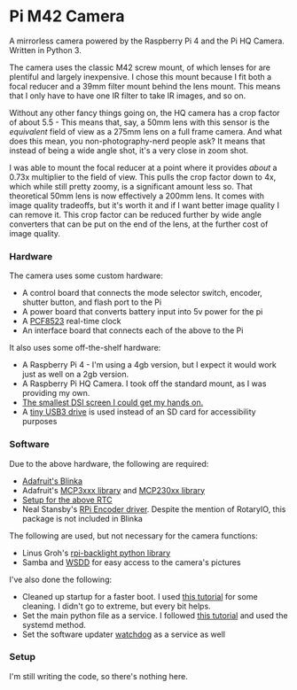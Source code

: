 # Pi M42 Camera
 A mirrorless camera powered by the Raspberry Pi 4 and the Pi HQ Camera. Written in Python 3.

The camera uses the classic M42 screw mount, of which lenses for are plentiful and largely inexpensive. I chose this mount because I fit both a focal reducer and a 39mm filter mount behind the lens mount. This means that I only have to have one IR filter to take IR images, and so on.

Without any other fancy things going on, the HQ camera has a crop factor of about 5.5 - This means that, say, a 50mm lens with this sensor is the *equivalent* field of view as a 275mm lens on a full frame camera. And what does this mean, you non-photography-nerd people ask? It means that instead of being a wide angle shot, it's a very close in zoom shot.

I was able to mount the focal reducer at a point where it provides *about* a 0.73x multiplier to the field of view. This pulls the crop factor down to 4x, which while still pretty zoomy, is a significant amount less so. That theoretical 50mm lens is now effectively a 200mm lens. It comes with image quality tradeoffs, but it's worth it and if I want better image quality I can remove it. This crop factor can be reduced further by wide angle converters that can be put on the end of the lens, at the further cost of image quality.

### Hardware
The camera uses some custom hardware:
- A control board that connects the mode selector switch, encoder, shutter button, and flash port to the Pi
- A power board that converts battery input into 5v power for the pi
- A [PCF8523](https://www.adafruit.com/product/3295) real-time clock
- An interface board that connects each of the above to the Pi

It also uses some off-the-shelf hardware:
- A Raspberry Pi 4 - I'm using a 4gb version, but I expect it would work just as well on a 2gb version.
- A Raspberry Pi HQ Camera. I took off the standard mount, as I was providing my own.
- [The smallest DSI screen I could get my hands on.](https://www.amazon.com/gp/product/B08634Y16L)
- A [tiny USB3 drive](https://www.amazon.com/gp/product/B07XHYVN62) is used instead of an SD card for accessibility purposes

### Software
Due to the above hardware, the following are required:
- [Adafruit's Blinka](https://learn.adafruit.com/circuitpython-on-raspberrypi-linux)
- Adafruit's [MCP3xxx library](https://github.com/adafruit/Adafruit_CircuitPython_MCP3xxx) and [MCP230xx library](https://github.com/adafruit/Adafruit_CircuitPython_MCP230xx)
- [Setup for the above RTC](https://learn.adafruit.com/adding-a-real-time-clock-to-raspberry-pi)
- Neal Stansby's [RPi Encoder driver](https://github.com/nstansby/rpi-rotary-encoder-python). Despite the mention of RotaryIO, this package is not included in Blinka

The following are used, but not necessary for the camera functions:
- Linus Groh's [rpi-backlight python library](https://pypi.org/project/rpi-backlight/)
- Samba and [WSDD](https://github.com/christgau/wsdd) for easy access to the camera's pictures

I've also done the following:
- Cleaned up startup for a faster boot. I used [this tutorial](https://singleboardbytes.com/637/how-to-fast-boot-raspberry-pi.htm) for some cleaning. I didn't go to extreme, but every bit helps.
- Set the main python file as a service. I followed [this tutorial](https://www.dexterindustries.com/howto/run-a-program-on-your-raspberry-pi-at-startup/) and used the systemd method.
- Set the software updater [watchdog](https://stackoverflow.com/questions/182197/how-do-i-watch-a-file-for-changes) as a service as well

### Setup
I'm still writing the code, so there's nothing here.
